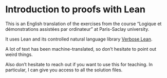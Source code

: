 # Introduction to proofs with Lean

This is an English translation of the exercises from the course “Logique et
démonstrations assistées par ordinateur” at Paris-Saclay university.

It uses Lean and its controlled natural language library 
[Verbose Lean](https://github.com/PatrickMassot/verbose-lean4/).

A lot of text has been machine-translated, so don’t hesitate to point out weird
things.

Also don’t hesitate to reach out if you want to use this for teaching. In
particular, I can give you access to all the solution files.
